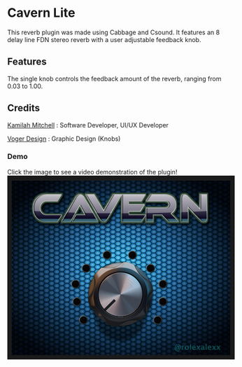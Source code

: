 # Cavern Lite
This reverb plugin was made using Cabbage and Csound. It features an 8 delay line FDN stereo reverb with a user adjustable feedback knob. 

## Features
The single knob controls the feedback amount of the reverb, ranging from 0.03 to 1.00. 

## Credits
[Kamilah Mitchell](http://alexxbeats.weebly.com/ "Rolex Alexx") : Software Developer, UI/UX Developer

[Voger Design](https://vogerdesign.com/ "Voger Design's Homepage") : Graphic Design (Knobs)


### Demo
Click the image to see a video demonstration of the plugin!
<a href="https://www.youtube.com/watch?v=-OKyP_JYE5k
" target="_blank"><img src="https://github.com/imABEING/Cavern/blob/master/Images/CavernLiteUI.jpeg" 
alt="Cavern Lite Demo" width="500" height="400" border="10" /></a>

